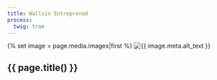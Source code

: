 ```yaml
---
title: Wallsin Entreprenad
process:
  twig: true
---
```

<section class="hero">
  {% set image =  page.media.images|first %}
  <img src="{{ image.url() }}" alt="{{ image.meta.alt_text }}" />
  <div class="hero--content">
    <h1 class="hero--heading">{{ page.title() }}</h1>
  </div>
</section>
